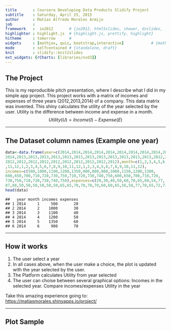 ```yaml
---
title       : Coursera Developing Data Products Slidify Project
subtitle    : Saturday, April 25, 2015
author      : Matías Alfredo Morales Armijo
job         : 
framework   :  io2012       # {io2012, html5slides, shower, dzslides, ...}
highlighter : highlight.js  # {highlight.js, prettify, highlight}
hitheme     : tomorrow      # 
widgets     : [mathjax, quiz, bootstrap,interactive]            # {mathjax, quiz, bootstrap}
mode        : selfcontained # {standalone, draft}
knit        : slidify::knit2slides
ext_widgets: {rCharts: [libraries/nvd3]}
---
```


## The Project

This is my reproducible pitch presentation, where I describe what I did in my simple app project.
This project works with a matrix of incomes and expenses of three years (2012,2013,2014) of a company. This data matrix was invented. This shiny calculates the utility of the year selected by the user.
Utility is the difference between income and expense in a month.
$$Utility (U)=Income (I)-Expense (E)$$


--- 

## The Dataset column names (Example one year)

```r
data<-data.frame(year=c(2014,2014,2014,2014,2014,2014,2014,2014,2014,2014,2014,
2014,2013,2013,2013,2013,2013,2013,2013,2013,2013,2013,2013,2013,2012,2012,
2012,2012,2012,2012,2012,2012,2012,2012,2012,2012),month=c(1,2,3,4,5,6,7,8,9,10
,11,12,1,2,3,4,5,6,7,8,9,10,11,12,1,2,3,4,5,6,7,8,9,10,11,12),
incomes=c(500,1000,1100,1200,1350,900,800,900,1000,1150,1200,1300,
600,650,700,710,720,730,750,710,720,730,740,750,600,650,700,710,720,
730,750,710,720,730,740,750),expenses=c(20,30,40,50,60,70,65,60,54,77,
87,88,50,50,50,50,50,50,65,65,70,70,70,70,60,60,65,56,58,77,70,65,72,73,71,70))
head(data)
```

```
##   year month incomes expenses
## 1 2014     1     500       20
## 2 2014     2    1000       30
## 3 2014     3    1100       40
## 4 2014     4    1200       50
## 5 2014     5    1350       60
## 6 2014     6     900       70
```
 

---

## How it works

 1. The user select a year    
 2. In all cases above, when the user make a choice, the plot is updated with the year selected by the user.
 2. The Platform calculates Utility from year selected
 3. The user can choise between several graphical options: 
  Incomes in the selected year.
  Compare incomes/expenses 
  Utility in the year

Take this amazing experience going to: https://matiasmorales.shinyapps.io/project/


---

## Plot Sample

<div id = 'chart4' class = 'rChart nvd3'></div>
<script type='text/javascript'>
 $(document).ready(function(){
      drawchart4()
    });
    function drawchart4(){  
      var opts = {
 "dom": "chart4",
"width":    600,
"height":    350,
"x": "month",
"y": "incomes",
"group": "year",
"type": "multiBarChart",
"id": "chart4" 
},
        data = [
 {
 "year":           2014,
"month":              1,
"incomes":            500,
"expenses":             20 
},
{
 "year":           2014,
"month":              2,
"incomes":           1000,
"expenses":             30 
},
{
 "year":           2014,
"month":              3,
"incomes":           1100,
"expenses":             40 
},
{
 "year":           2014,
"month":              4,
"incomes":           1200,
"expenses":             50 
},
{
 "year":           2014,
"month":              5,
"incomes":           1350,
"expenses":             60 
},
{
 "year":           2014,
"month":              6,
"incomes":            900,
"expenses":             70 
},
{
 "year":           2014,
"month":              7,
"incomes":            800,
"expenses":             65 
},
{
 "year":           2014,
"month":              8,
"incomes":            900,
"expenses":             60 
},
{
 "year":           2014,
"month":              9,
"incomes":           1000,
"expenses":             54 
},
{
 "year":           2014,
"month":             10,
"incomes":           1150,
"expenses":             77 
},
{
 "year":           2014,
"month":             11,
"incomes":           1200,
"expenses":             87 
},
{
 "year":           2014,
"month":             12,
"incomes":           1300,
"expenses":             88 
},
{
 "year":           2013,
"month":              1,
"incomes":            600,
"expenses":             50 
},
{
 "year":           2013,
"month":              2,
"incomes":            650,
"expenses":             50 
},
{
 "year":           2013,
"month":              3,
"incomes":            700,
"expenses":             50 
},
{
 "year":           2013,
"month":              4,
"incomes":            710,
"expenses":             50 
},
{
 "year":           2013,
"month":              5,
"incomes":            720,
"expenses":             50 
},
{
 "year":           2013,
"month":              6,
"incomes":            730,
"expenses":             50 
},
{
 "year":           2013,
"month":              7,
"incomes":            750,
"expenses":             65 
},
{
 "year":           2013,
"month":              8,
"incomes":            710,
"expenses":             65 
},
{
 "year":           2013,
"month":              9,
"incomes":            720,
"expenses":             70 
},
{
 "year":           2013,
"month":             10,
"incomes":            730,
"expenses":             70 
},
{
 "year":           2013,
"month":             11,
"incomes":            740,
"expenses":             70 
},
{
 "year":           2013,
"month":             12,
"incomes":            750,
"expenses":             70 
},
{
 "year":           2012,
"month":              1,
"incomes":            600,
"expenses":             60 
},
{
 "year":           2012,
"month":              2,
"incomes":            650,
"expenses":             60 
},
{
 "year":           2012,
"month":              3,
"incomes":            700,
"expenses":             65 
},
{
 "year":           2012,
"month":              4,
"incomes":            710,
"expenses":             56 
},
{
 "year":           2012,
"month":              5,
"incomes":            720,
"expenses":             58 
},
{
 "year":           2012,
"month":              6,
"incomes":            730,
"expenses":             77 
},
{
 "year":           2012,
"month":              7,
"incomes":            750,
"expenses":             70 
},
{
 "year":           2012,
"month":              8,
"incomes":            710,
"expenses":             65 
},
{
 "year":           2012,
"month":              9,
"incomes":            720,
"expenses":             72 
},
{
 "year":           2012,
"month":             10,
"incomes":            730,
"expenses":             73 
},
{
 "year":           2012,
"month":             11,
"incomes":            740,
"expenses":             71 
},
{
 "year":           2012,
"month":             12,
"incomes":            750,
"expenses":             70 
} 
]
  
      if(!(opts.type==="pieChart" || opts.type==="sparklinePlus" || opts.type==="bulletChart")) {
        var data = d3.nest()
          .key(function(d){
            //return opts.group === undefined ? 'main' : d[opts.group]
            //instead of main would think a better default is opts.x
            return opts.group === undefined ? opts.y : d[opts.group];
          })
          .entries(data);
      }
      
      if (opts.disabled != undefined){
        data.map(function(d, i){
          d.disabled = opts.disabled[i]
        })
      }
      
      nv.addGraph(function() {
        var chart = nv.models[opts.type]()
          .width(opts.width)
          .height(opts.height)
          
        if (opts.type != "bulletChart"){
          chart
            .x(function(d) { return d[opts.x] })
            .y(function(d) { return d[opts.y] })
        }
          
         
        
          
        

        
        
        
      
       d3.select("#" + opts.id)
        .append('svg')
        .datum(data)
        .transition().duration(500)
        .call(chart);

       nv.utils.windowResize(chart.update);
       return chart;
      });
    };
</script>
